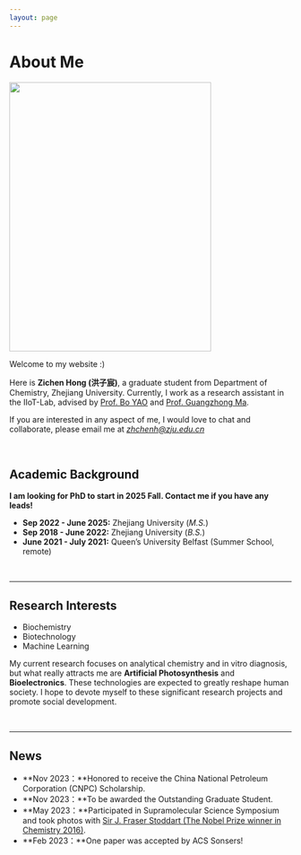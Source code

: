 ```yaml
---
layout: page
---
```


# About Me

<img src="https://zichenhong.com/hzc.jpg" class="floatpic" width="360" height="480">

Welcome to my website :)

Here is **Zichen Hong (洪子宸)**, a graduate student from Department of Chemistry, Zhejiang University. Currently, I work as a research assistant in the IIoT-Lab, advised by [Prof. Bo YAO](https://www.researchgate.net/profile/Bo-Yao-17) and [Prof. Guangzhong Ma](https://www.researchgate.net/profile/Guangzhong-Ma).

If you are interested in any aspect of me, I would love to chat and collaborate, please email me at *zhchenh@zju.edu.cn*

<br>

## Academic Background

**I am looking for PhD to start in 2025 Fall. Contact me if you have any leads!**

- **Sep 2022 - June 2025:** Zhejiang University (*M.S.*)
- **Sep 2018 - June 2022:** Zhejiang University (*B.S.*)
- **June 2021 - July 2021:** Queen’s University Belfast (Summer School, remote)


<br>

---

## Research Interests

- Biochemistry
- Biotechnology
- Machine Learning

My current research focuses on analytical chemistry and in vitro diagnosis, but what really attracts me are **Artificial Photosynthesis** and **Bioelectronics**. These technologies are expected to greatly reshape human society. I hope to devote myself to these significant research projects and promote social development.

<br>

---

## News

- **Nov 2023：**Honored to receive the China National Petroleum Corporation (CNPC) Scholarship.
- **Nov 2023：**To be awarded the Outstanding Graduate Student.
- **May 2023：**Participated in Supramolecular Science Symposium and took photos with [Sir J. Fraser Stoddart (The Nobel Prize winner in Chemistry 2016)](https://www.nobelprize.org/prizes/chemistry/2016/stoddart/facts/).
- **Feb 2023：**One paper was accepted by ACS Sonsers!


<br>

